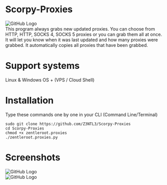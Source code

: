 # Scorpy-Proxies
![GitHub Logo](https://cdn.discordapp.com/attachments/715132694383689729/837371437341605958/s1.png)<br>
This program always grabs new updated proxies. You can choose from HTTP, HTTP, SOCKS 4, SOCKS 5 proxies or you can grab them all at once. It will let you know when it was last updated and how many proxies were grabbed. It automatically copies all proxies that have been grabbed.

# Support systems
<a>Linux & Windows OS + (VPS / Cloud Shell)</a>

# Installation
<p>Type these commands one by one in your CLI (Command Line/Terminal)</p>
<code>sudo git clone https://github.com/Z3NTL3/Scorpy-Proxies</code><br>
<code>cd Scorpy-Proxies</code><br>
<code>chmod +x zentleroot.proxies</code><br>
<code>./zentleroot.proxies.py</code><br>

# Screenshots
![GitHub Logo](https://cdn.discordapp.com/attachments/715132694383689729/837371438359904316/s2.png)<br>
![GitHub Logo](https://cdn.discordapp.com/attachments/715132694383689729/837371442415927336/s3.png)<br>
